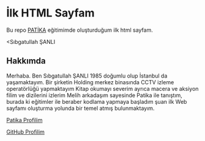 

# İlk HTML Sayfam
Bu repo [PATİKA](https://app.patika.dev/) eğitimimde oluşturduğum ilk html sayfam.  


<Sıbgatullah ŞANLI

## Hakkımda
Merhaba. Ben Sıbgatullah ŞANLI 1985 doğumlu olup İstanbul da yaşamaktayım.
Bir şirketin Holding merkez binasında CCTV izleme operatörlüğü yapmaktayım
Kitap okumayı severim ayrıca macera ve aksiyon filim ve dizilerini izlerim
Melih arkadaşım sayesinde Patika ile tanıştım, burada ki eğitimler ile 
beraber kodlama yapmaya başladım şuan ilk Web sayfamı oluşturma yolunda bir
temel atmış bulunmaktayım.

[Patika Profilim](https://app.patika.dev/sibgat)

[GitHub Profilim](https://github.com/Sibgatullahsanli)
